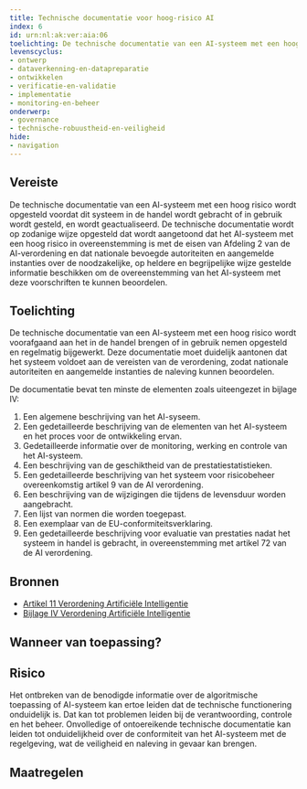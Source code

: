 ```yaml
---
title: Technische documentatie voor hoog-risico AI
index: 6
id: urn:nl:ak:ver:aia:06
toelichting: De technische documentatie van een AI-systeem met een hoog risico wordt opgesteld voordat dit systeem in de handel wordt gebracht of in gebruik wordt gesteld, en wordt geactualiseerd.
levenscyclus: 
- ontwerp
- dataverkenning-en-datapreparatie
- ontwikkelen
- verificatie-en-validatie
- implementatie
- monitoring-en-beheer
onderwerp: 
- governance
- technische-robuustheid-en-veiligheid
hide:
- navigation
---
```


<!-- tags -->
## Vereiste

De technische documentatie van een AI-systeem met een hoog risico wordt opgesteld voordat dit systeem in de handel wordt gebracht of in gebruik wordt gesteld, en wordt geactualiseerd.
De technische documentatie wordt op zodanige wijze opgesteld dat wordt aangetoond dat het AI-systeem met een hoog risico in overeenstemming is met de eisen van Afdeling 2 van de AI-verordening en dat nationale bevoegde autoriteiten en aangemelde instanties over de noodzakelijke, op heldere en begrijpelijke wijze gestelde informatie beschikken om de overeenstemming van het AI-systeem met deze voorschriften te kunnen beoordelen.

## Toelichting 

De technische documentatie van een AI-systeem met een hoog risico wordt voorafgaand aan het in de handel brengen of in gebruik nemen opgesteld en regelmatig bijgewerkt.
Deze documentatie moet duidelijk aantonen dat het systeem voldoet aan de vereisten van de verordening, zodat nationale autoriteiten en aangemelde instanties de naleving kunnen beoordelen.

De documentatie bevat ten minste de elementen zoals uiteengezet in bijlage IV:

1. Een algemene beschrijving van het AI-syseem.
2. Een gedetailleerde beschrijving van de elementen van het AI-systeem en het proces voor de ontwikkeling ervan.
3. Gedetailleerde informatie over de monitoring, werking en controle van het AI-systeem.
4. Een beschrijving van de geschiktheid van de prestatiestatistieken.
5. Een gedetailleerde beschrijving van het systeem voor risicobeheer overeenkomstig artikel 9 van de AI verordening.
6. Een beschrijving van de wijzigingen die tijdens de levensduur worden aangebracht.
7. Een lijst van normen die worden toegepast.
8. Een exemplaar van de EU-conformiteitsverklaring.
9. Een gedetailleerde beschrijving voor evaluatie van prestaties nadat het systeem in handel is gebracht, in overeenstemming met artikel 72 van de AI verordening.

## Bronnen 

- [Artikel 11 Verordening Artificiële Intelligentie](https://eur-lex.europa.eu/legal-content/NL/TXT/HTML/?uri=OJ:L_202401689#d1e3472-1-1)
- [Bijlage IV Verordening Artificiële Intelligentie](https://eur-lex.europa.eu/legal-content/NL/TXT/HTML/?uri=OJ:L_202401689#d1e38-130-1)

## Wanneer van toepassing? 

## Risico 

Het ontbreken van de benodigde informatie over de algoritmische toepassing of AI-systeem kan ertoe leiden dat de technische functionering onduidelijk is.
Dat kan tot problemen leiden bij de verantwoording, controle en het beheer.
Onvolledige of ontoereikende technische documentatie kan leiden tot onduidelijkheid over de conformiteit van het AI-systeem met de regelgeving, wat de veiligheid en naleving in gevaar kan brengen.

## Maatregelen 

<!-- list_maatregelen vereiste/aia:06-technische-documentatie -->
